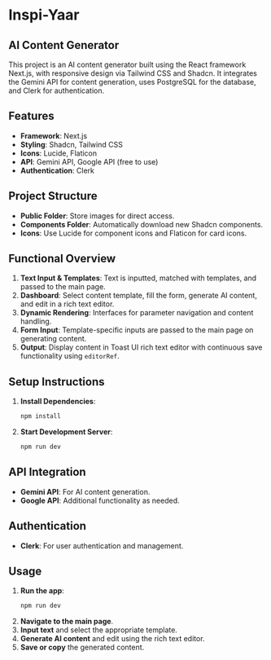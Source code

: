 
# Inspi-Yaar
## AI Content Generator

This project is an AI content generator built using the React framework Next.js, with responsive design via Tailwind CSS and Shadcn. It integrates the Gemini API for content generation, uses PostgreSQL for the database, and Clerk for authentication.

## Features

- **Framework**: Next.js
- **Styling**: Shadcn, Tailwind CSS
- **Icons**: Lucide, Flaticon
- **API**: Gemini API, Google API (free to use)
- **Authentication**: Clerk

## Project Structure

- **Public Folder**: Store images for direct access.
- **Components Folder**: Automatically download new Shadcn components.
- **Icons**: Use Lucide for component icons and Flaticon for card icons.

## Functional Overview

1. **Text Input & Templates**: Text is inputted, matched with templates, and passed to the main page.
2. **Dashboard**: Select content template, fill the form, generate AI content, and edit in a rich text editor.
3. **Dynamic Rendering**: Interfaces for parameter navigation and content handling.
4. **Form Input**: Template-specific inputs are passed to the main page on generating content.
5. **Output**: Display content in Toast UI rich text editor with continuous save functionality using `editorRef`.

## Setup Instructions

1. **Install Dependencies**:
    ```sh
    npm install
    ```

2. **Start Development Server**:
    ```sh
    npm run dev
    ```

## API Integration

- **Gemini API**: For AI content generation.
- **Google API**: Additional functionality as needed.

## Authentication

- **Clerk**: For user authentication and management.

## Usage

1. **Run the app**:
    ```sh
    npm run dev
    ```
2. **Navigate to the main page**.
3. **Input text** and select the appropriate template.
4. **Generate AI content** and edit using the rich text editor.
5. **Save or copy** the generated content.



